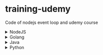 # training-udemy
Code of nodejs event loop and udemy course

<details><summary>NodeJS</summary>
<p>

`NodeJS It’s a cross-platform environment that you can run JavaScript in, particularly for back-end web development built on Chrome’s V8 engine. It’s the backbone of almost all modern JavaScript tooling.`

* ### Features and use case of Node.JS
`Node.js has a variety of use cases as it is designed to support an extensive range of development requirements:`

```
The non blocking and event driven server implementation.
Batch processing scenarios.
Web servers, message servers and APIs (application programming interface).
Event Broadcasting applications such as chats, games and interactive themes.
Windows based server applications.
Microcontroller programming and embedded system programming.
Content Management Systems (CMS) for content publishing.
E-commerce and trade based real time monitoring dashboards.
```
* ### Pros of Node.JS Server

`Powerful tech stack`
`Since Node.js is based on JavaScript, it has access to the JavaScript tech stack and resources. Hence there are multiple frameworks and environments that can be used in development (example: MongoDB, Angular and Express.js).`

```
Builds everything from scratch with fewer restrictions.
Can be used to develop both client and server side applications.
Flexibility in creating lightweight applications;
Easy to learn if you are comfortable with Javascript as Node.js has JavaScript based syntax.
Node package manager (npm) helps to install necessary packages easily.
Community driven development helps in continuous improvements of features.
The easy learning curve for those who are familiar with JavaScript.
Since there are various libraries and frameworks, developers can develop easily at a faster pace. Project compilation also consumes less time.
Improves productivity by offering modularity and code reusability. 
Rich Ecosystem: Node.js apps holds around 836,000 libraries and loads new libraries are released every week. Nodejs has advantage of loads of free tools.
```

</p>
</details>

<details><summary>Golang</summary>
<p>

`Golang is a procedural, multiparadigm, open-source programming language, created by Google developers that were unhappy with the existing languages. C, C++, and Java all failed to manage Google’s large network servers, so they created Go, a language derived from the power and syntax of C and based on safety, simplicity, and speed.`


* ### What Golang Is Used For

```
Golang is mainly a server-side language (used for backend development), although its application area is growing tremendously. Some companies are using it even for front-end development, but that isn’t kind of mainstream for now.

So, what Golang is mainly used for?

As it was created to deal with the modern-day tech challenges, it shows itself best in the following areas:

network programming,
big data,
cloud computing
machine learning,
geofence,
microservices,
audio and video streaming and editing.
```
* ### The Pros

```
Simple to maintain apps since the code is easy to read
Popular with developers because it features a neat and clean syntax
Google actively supports the development of Golang. It’s the official language used at Google to build all the giant projects, and as such, it receives all the support it needs.
Since Golang is statically typed, language developers are less prone to making variable errors.
Go alerts you when you write a program without appropriate documentation
Significant performance gains due to being a compiled language (interpreted languages are a bit slower)
APIs available to test and stretch code
Static code analysis using GoMetaLinter, a handy tool
Concurrency supported, which helps programmers to build systems with a high degree of parallel processing
```
* ### The Cons

```
Developers need to code more to implement a simple feature in Golang (complex abstractions aren’t provided; while that makes Go a simple language to use, it limits its versatility)

Code reusability is more difficult in Go than in other languages since Go doesn’t support generics.
It doesn’t offer a built-in GUI library for building GUI applications (this defect means that you will need to spend significant effort to connect a library with your project)
The community has less maturity compared to some other leading programming languages.
Go consumes more computing resources for complex programs — such programs have substantial file sizes since Go doesn’t have a virtual machine (VM)
```

</p>


</details>

<details><summary>Java</summary>
<p>

`Java is a fast, robust, reliable and secure programming language. Moreover, Java is a “write once, run forever” language. There is no need to install different software to compile and execute Java code. Java compiler compiles Java code to byte code. This byte code can be run on a Java virtual machine (JVM) without any other software tools.`

* ### Features and use case for Java
`Java is simply used in most software developments. It is quite difficult to pinpoint where and when to use Java, specifically due to the variety of features it offers.`

```
Web based development.
Android development
Server applications in the commercial domain (trading, finance, etc.)
Implementation of software tools.
Embedded system programming.
High frequency trading spaces.
Scientific applications.
J2ME applications.
Java is used for test automation and development of Desktop GUI.
Big Data analytics .
```
* ### Pros of Java

```
Simple architecture
Java has a simple learning curve. It is easy to write, compile, debug and run Java projects. Furthermore, it is much easier to understand and work with than languages like C, C#, and C++.
Effective memory management
Java has an automatic memory allocation process. Garbage collection in Java automatically identifies memory that is no longer being used and recycles it accordingly. Therefore Java developers do not have to worry about memory management.
Java has two part in its memory; heap and stack. JVM allocates memory from either of these two when a variable is declared. It helps to reference and restore allocation easily.
Object-oriented
Java is an object oriented language. This behavior allows developers to write standard code bases as well as improves code reusability and modularity.
Platform-Independent
Java code runs on Java Virtual Machine (JVM). Therefore it can be run on any machine without installing any special software.
Multi-threading 
Java supports performing multiple tasks at the same time with concurrent programming
Secure
Java doesn’t have explicit pointers. Java programs run in a virtual machine sandbox. Furthermore, the byte code verifier checks for any security violations and also offers library-level security.
Automatic Storage Management.
```
* ### Cons of Java
```
Performance
memory consumption of Java is considerably higher, and performance is also slower than other compiled languages such as C / C++.
Works better when the code is clean and written according to the standards with straightforward logic. The entire server might get locked up in case a deadlock occurs.
Configuring Java-related tools can be hectic as there are more dependencies to be installed.
Java codes are more complex and will be hard to read and understand
Poor look 
GUI applications written in native Java do not have a good look and feel compared to other native language based GUIs
Consumption of memory
Java consumes more memory when compared to other languages such as C++ and C.
Lack of backup facility
Java mainly focuses on garbage collection and efficient memory allocation. Therefore it does not focus on keeping backup. This is a major concern of Java users.
```
</p>
</details>
<details><summary>Python</summary>
<p>

`Python is a high-level programming language that is mostly used for big data, artificial intelligence development, machine learning, back-end development, and scientific implementations. It has high-end data structures, libraries, and dynamic bindings, making it more suited for application development. Python has a simple syntax. Moreover, it has high readability and needs less effort for learning. Since Python is an object-oriented programming language, it offers more flexibility in programming by offering modularity and code reusability. Python uses an interpreter to convert high-level scripts into binary.`

* ### Pros of Using Python

```
Simplicity
Python has a very simple syntax that is easy to learn. Therefore it is very easy to understand the Python code. 

Use of Interpreter
Python uses an interpreter to convert python scripts to machine code. The interpreter goes through line by line when executing the code. Therefore if there is any error, the Interpreter stops the execution and throws an error. It is convenient for debugging

Supports AI development and machine learning 
Python has various inbuilt ML and AI-related libraries such as PyLEarn2, TensorFlow, Keras, and SciKit, which are invaluable for the development of complex tasks.

Multiple hosts support python.
Many cloud hosting providers such as AWS, Heroku, and Digital options offer native support for Python scripts and the flexibility to integrate with Python APIs and plugins

Community support 
Python has a very large community across the world. It is continuously developed and enhanced by the greatest software experts due to being used in most highly evolving areas.
```
* ### Cons of Using Python

```
Low speed
Python has a lower speed in terms of server-side operations compared to NodeJS and Java-based backends. One major reason for that is Python being much closer to human languages, requiring more processing to convert it to machine-readable code.

Mobile development struggle
Python is not a good option for native Android, iOS, and hybrid developments. Even though it can be achieved with some Python frameworks, we cannot expect good performance.

Naming conflicts. 
Python modules are defined by their script location. Hence there can be confusion with the names and location.

Poor memory handling 
Generally, Python can perform memory management efficiently. However, it can be slow when dealing with large systems and codebases with heavy processes.

Threading problems
Threading is not very efficient in Python. The main reason is that it has a GIL (Global Interpreter Lock), which allows only a single thread to be executed at a time.

Python is case sensitive and indentation-sensitive language. It will cause more compile errors.
```
</p>
</details>



